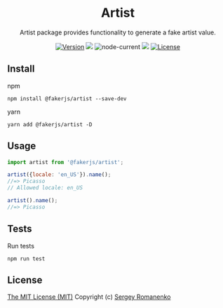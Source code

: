 <h1 align="center">Artist</h1>
<p align="center">Artist package provides functionality to generate a fake artist value.</p>

<p align="center">
<a href="https://github.com/faker-javascript/artist/releases"><img alt="Version" src="https://img.shields.io/github/release/faker-javascript/artist.svg?label=version&color=green"></a> <img src="https://img.shields.io/npm/dt/@fakerjs/artist"> <img alt="node-current" src="https://img.shields.io/node/v/@fakerjs/artist"> <a href="https://github.com/faker-javascript/artist/actions/workflows/ci.yml"><img src="https://github.com/faker-javascript/artist/actions/workflows/ci.yml/badge.svg"></a> <a href="https://github.com/faker-javascript/artist"><img src="https://img.shields.io/badge/license-MIT-blue.svg?color=green" alt="License"></a>
</p>

## Install

npm
```
npm install @fakerjs/artist --save-dev
```

yarn
```
yarn add @fakerjs/artist -D
```

## Usage

```js
import artist from '@fakerjs/artist';

artist({locale: 'en_US'}).name();
//=> Picasso 
// Allowed locale: en_US

artist().name();
//=> Picasso
```

## Tests

Run tests

```
npm run test
```

## License
[The MIT License (MIT)](https://github.com/faker-javascript/artist/blob/master/LICENSE)
Copyright (c) [Sergey Romanenko](https://github.com/Awilum)
